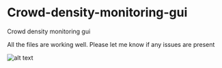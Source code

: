 # Crowd-density-monitoring-gui
Crowd density monitoring gui

All the files are working well. Please let me know if any issues are present 


![alt text](https://github.com/pankajbadatia/Crowd-density-monitoring-gui/blob/master/Untitled.png)

